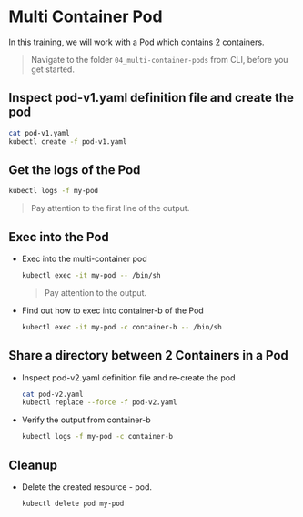 # Multi Container Pod

In this training, we will work with a Pod which contains 2 containers.

>Navigate to the folder `04_multi-container-pods` from CLI, before you get started. 

## Inspect pod-v1.yaml definition file and create the pod

```bash
cat pod-v1.yaml
kubectl create -f pod-v1.yaml
```

## Get the logs of the Pod

  ```bash
  kubectl logs -f my-pod
  ```
  >Pay attention to the first line of the output.

## Exec into the Pod

* Exec into the multi-container pod
  ```bash
  kubectl exec -it my-pod -- /bin/sh
  ```
  >Pay attention to the output.

* Find out how to exec into container-b of the Pod
  ```bash
  kubectl exec -it my-pod -c container-b -- /bin/sh
  ```

## Share a directory between 2 Containers in a Pod

* Inspect pod-v2.yaml definition file and re-create the pod
  ```bash
  cat pod-v2.yaml
  kubectl replace --force -f pod-v2.yaml
  ```

* Verify the output from container-b
  ```bash
  kubectl logs -f my-pod -c container-b
  ```

## Cleanup
* Delete the created resource - pod.
  ```bash
  kubectl delete pod my-pod
  ```

